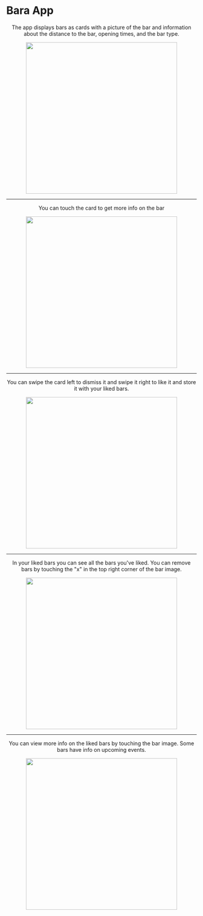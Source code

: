 # Bara App
<p align="center">The app displays bars as cards with a picture of the bar and information about the distance to the bar, opening times, and the bar type.</p> 
<p align="center"> <img src="https://i.imgur.com/0eDKIFp.png" width="400" id="image" /> </p>

---

<p align="center">You can touch the card to get more info on the bar</p> 
<p align="center"><img src="https://i.imgur.com/vBVdIaT.png" width="400" id="image" /> 

---

<p align="center">You can swipe the card left to dismiss it and swipe it right to like it and store it with your liked bars.</p> 
<p align="center"><img src="https://i.imgur.com/jZBCv7Z.png" width="400" id="image" /></p>

---

<p align="center">In your liked bars you can see all the bars you've liked. You can remove bars by touching the "x" in the top right corner of the bar image.</p> 
<p align="center"><img src="https://i.imgur.com/mqUXA2O.png" width="400" id="image" /></p> 

---

<p align="center">You can view more info on the liked bars by touching the bar image. Some bars have info on upcoming events.</p> 
<p align="center"><img src="https://i.imgur.com/eR0dwT5.png" width="400" id="image" /></p> 
